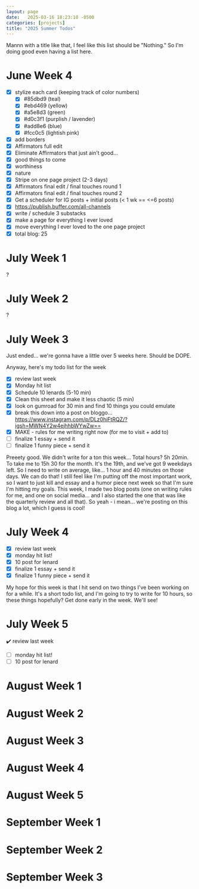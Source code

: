 ```yaml
---
layout: page
date:   2025-03-16 18:23:10 -0500
categories: [projects]
title: "2025 Summer Todos"
---
```

Mannn with a title like that, I feel like this list should be "Nothing." So I'm doing good even having a list here. 

# June Week 4 
- [x] stylize each card (keeping track of color numbers)
  - [x] #85dbd9 (teal)
  - [x] #ebd469 (yellow)
  - [x] #a5e8d3 (green)
  - [x] #d0c3f1 (purplish / lavender)
  - [x] #add8e6 (blue) 
  - [x] #fcc0c5  (lightish pink)
- [x] add borders 
- [x] Affirmators full edit
- [x] Eliminate Affirmators that just ain’t good…	
- [x] good things to come
- [x] worthiness
- [x] nature
- [x] Stripe on one page project (2-3 days)
- [x] Affirmators final edit / final touches round 1
- [x] Affirmators final edit / final touches round 2
- [x] Get a scheduler for IG posts + initial posts (< 1 wk == <=6 posts)
- [x] https://publish.buffer.com/all-channels
- [x] write / schedule 3 substacks
- [x] make a page for everything I ever loved
- [x] move everything I ever loved to the one page project
- [x] total blog: 25

# July Week 1
?
# July Week 2
?
# July Week 3
Just ended... we're gonna have a little over 5 weeks here. Should be DOPE.

Anyway, here's my todo list for the week
- [x] review last week 
- [x] Monday hit list
- [x] Schedule 10 lenards (5-10 min)
- [x] Clean this sheet and make it less chaotic (5 min)
- [x] look on gumroad for 30 min and find 10 things you could emulate
- [x] break this down into a post on bloggo…https://www.instagram.com/p/DLz0hiFtRQZ/?igsh=MWN4Y2w4ejhhbWYwZw==
- [x] MAKE - rules for me writing right now (for me to visit + add to)
- [ ] finalize 1 essay + send it
- [ ] finalize 1 funny piece + send it

Preeety good. We didn't write for a ton this week... Total hours? 5h 20min. To take me to 15h 30 for the month. It's the 19th, and we've got 9 weekdays left. So I need to write on average, like... 1 hour and 40 minutes on those days. We can do that! I still feel like I'm putting off the most important work, so I want to just kill and essay and a humor piece next week so that I'm sure I'm hitting my goals. This week, I made two blog posts (one on writing rules for me, and one on social media... and I also started the one that was like the quarterly review and all that). So yeah - i mean... we're posting on this blog a lot, which I guess is cool!

# July Week 4
- [x] review last week
- [x] monday hit list!
- [x] 10 post for lenard
- [x] finalize 1 essay + send it
- [x] finalize 1 funny piece + send it

My hope for this week is that I hit send on two things I've been working on for a while. It's a short todo list, and I'm going to try to write for 10 hours, so these things hopefully? Get done early in the week. We'll see! 


# July Week 5
:heavy_check_mark: review last week
- [ ] monday hit list!
- [ ] 10 post for lenard

# August Week 1
# August Week 2
# August Week 3
# August Week 4
# August Week 5

# September Week 1 
# September Week 2
# September Week 3


